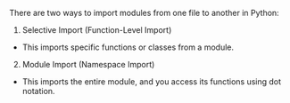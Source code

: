 There are two ways to import modules from one file to another in Python:

1. Selective Import (Function-Level Import)

- This imports specific functions or classes from a module.

2. Module Import (Namespace Import)

- This imports the entire module, and you access its functions using dot notation.
